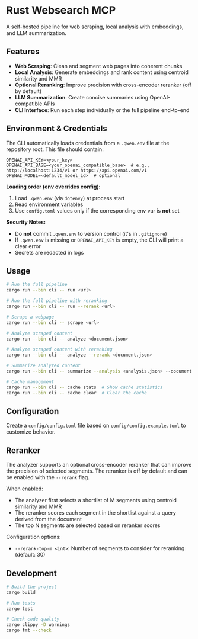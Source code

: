 # Rust Websearch MCP

A self-hosted pipeline for web scraping, local analysis with embeddings, and LLM summarization.

## Features

- **Web Scraping**: Clean and segment web pages into coherent chunks
- **Local Analysis**: Generate embeddings and rank content using centroid similarity and MMR
- **Optional Reranking**: Improve precision with cross-encoder reranker (off by default)
- **LLM Summarization**: Create concise summaries using OpenAI-compatible APIs
- **CLI Interface**: Run each step individually or the full pipeline end-to-end

## Environment & Credentials

The CLI automatically loads credentials from a `.qwen.env` file at the repository root. This file should contain:

```
OPENAI_API_KEY=<your_key>
OPENAI_API_BASE=<your_openai_compatible_base>  # e.g., http://localhost:1234/v1 or https://api.openai.com/v1
OPENAI_MODEL=<default_model_id>  # optional
```

**Loading order (env overrides config):**
1. Load `.qwen.env` (via `dotenvy`) at process start
2. Read environment variables
3. Use `config.toml` values only if the corresponding env var is **not** set

**Security Notes:**
- Do **not** commit `.qwen.env` to version control (it's in `.gitignore`)
- If `.qwen.env` is missing or `OPENAI_API_KEY` is empty, the CLI will print a clear error
- Secrets are redacted in logs

## Usage

```bash
# Run the full pipeline
cargo run --bin cli -- run <url>

# Run the full pipeline with reranking
cargo run --bin cli -- run --rerank <url>

# Scrape a webpage
cargo run --bin cli -- scrape <url>

# Analyze scraped content
cargo run --bin cli -- analyze <document.json>

# Analyze scraped content with reranking
cargo run --bin cli -- analyze --rerank <document.json>

# Summarize analyzed content
cargo run --bin cli -- summarize --analysis <analysis.json> --document <document.json>

# Cache management
cargo run --bin cli -- cache stats  # Show cache statistics
cargo run --bin cli -- cache clear  # Clear the cache
```

## Configuration

Create a `config/config.toml` file based on `config/config.example.toml` to customize behavior.

## Reranker

The analyzer supports an optional cross-encoder reranker that can improve the precision of selected segments. 
The reranker is off by default and can be enabled with the `--rerank` flag.

When enabled:
- The analyzer first selects a shortlist of M segments using centroid similarity and MMR
- The reranker scores each segment in the shortlist against a query derived from the document
- The top N segments are selected based on reranker scores

Configuration options:
- `--rerank-top-m <int>`: Number of segments to consider for reranking (default: 30)

## Development

```bash
# Build the project
cargo build

# Run tests
cargo test

# Check code quality
cargo clippy -D warnings
cargo fmt --check
```